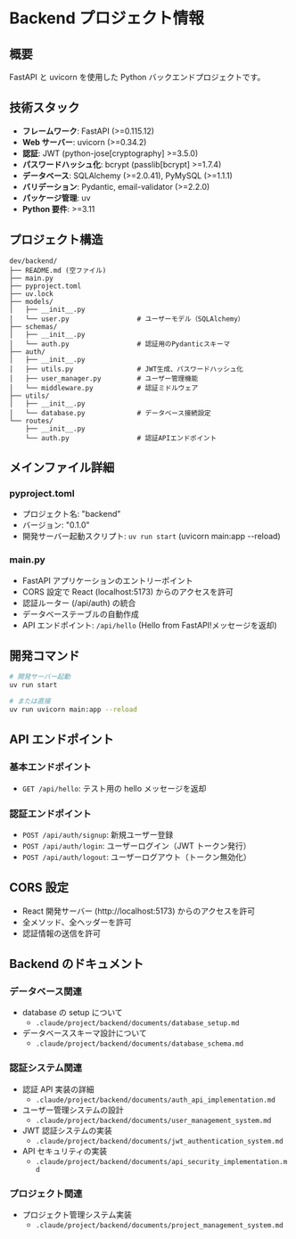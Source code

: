 # Backend プロジェクト情報

## 概要

FastAPI と uvicorn を使用した Python バックエンドプロジェクトです。

## 技術スタック

- **フレームワーク**: FastAPI (>=0.115.12)
- **Web サーバー**: uvicorn (>=0.34.2)
- **認証**: JWT (python-jose[cryptography] >=3.5.0)
- **パスワードハッシュ化**: bcrypt (passlib[bcrypt] >=1.7.4)
- **データベース**: SQLAlchemy (>=2.0.41), PyMySQL (>=1.1.1)
- **バリデーション**: Pydantic, email-validator (>=2.2.0)
- **パッケージ管理**: uv
- **Python 要件**: >=3.11

## プロジェクト構造

```
dev/backend/
├── README.md (空ファイル)
├── main.py
├── pyproject.toml
├── uv.lock
├── models/
│   ├── __init__.py
│   └── user.py                 # ユーザーモデル（SQLAlchemy）
├── schemas/
│   ├── __init__.py
│   └── auth.py                 # 認証用のPydanticスキーマ
├── auth/
│   ├── __init__.py
│   ├── utils.py                # JWT生成、パスワードハッシュ化
│   ├── user_manager.py         # ユーザー管理機能
│   └── middleware.py           # 認証ミドルウェア
├── utils/
│   ├── __init__.py
│   └── database.py             # データベース接続設定
└── routes/
    ├── __init__.py
    └── auth.py                 # 認証APIエンドポイント
```

## メインファイル詳細

### pyproject.toml

- プロジェクト名: "backend"
- バージョン: "0.1.0"
- 開発サーバー起動スクリプト: `uv run start` (uvicorn main:app --reload)

### main.py

- FastAPI アプリケーションのエントリーポイント
- CORS 設定で React (localhost:5173) からのアクセスを許可
- 認証ルーター (/api/auth) の統合
- データベーステーブルの自動作成
- API エンドポイント: `/api/hello` (Hello from FastAPI!メッセージを返却)

## 開発コマンド

```bash
# 開発サーバー起動
uv run start

# または直接
uv run uvicorn main:app --reload
```

## API エンドポイント

### 基本エンドポイント

- `GET /api/hello`: テスト用の hello メッセージを返却

### 認証エンドポイント

- `POST /api/auth/signup`: 新規ユーザー登録
- `POST /api/auth/login`: ユーザーログイン（JWT トークン発行）
- `POST /api/auth/logout`: ユーザーログアウト（トークン無効化）

## CORS 設定

- React 開発サーバー (http://localhost:5173) からのアクセスを許可
- 全メソッド、全ヘッダーを許可
- 認証情報の送信を許可

## Backend のドキュメント

### データベース関連

- database の setup について
  - `.claude/project/backend/documents/database_setup.md`
- データベーススキーマ設計について
  - `.claude/project/backend/documents/database_schema.md`

### 認証システム関連

- 認証 API 実装の詳細
  - `.claude/project/backend/documents/auth_api_implementation.md`
- ユーザー管理システムの設計
  - `.claude/project/backend/documents/user_management_system.md`
- JWT 認証システムの実装
  - `.claude/project/backend/documents/jwt_authentication_system.md`
- API セキュリティの実装
  - `.claude/project/backend/documents/api_security_implementation.md`

### プロジェクト関連

- プロジェクト管理システム実装
  - `.claude/project/backend/documents/project_management_system.md`
